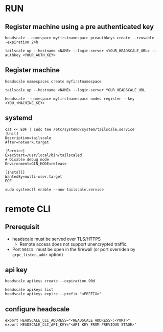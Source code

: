 # RUN
## Register machine using a pre authenticated key
```
headscale --namespace myfirstnamespace preauthkeys create --reusable --expiration 24h
```
```
tailscale up --hostname <NAME> --login-server <YOUR_HEADSCALE_URL> --authkey <YOUR_AUTH_KEY>
```

## Register machine
```
headscale namespaces create myfirstnamespace
```
```
tailscale up --hostname <NAME> --login-server YOUR_HEADSCALE_URL
```
```
headscale --namespace myfirstnamespace nodes register --key <YOU_+MACHINE_KEY>
```

## systemd

```
cat << EOF | sudo tee /etc/systemd/system/tailscale.service
[Unit]
Description=tailscale
After=network.target

[Service]
ExecStart=/usr/local/bin/tailscaled
# Disable debug mode
Environment=GIN_MODE=release

[Install]
WantedBy=multi-user.target
EOF

sudo systemctl enable --now tailscale.service
```

# remote CLI
## Prerequisit
- headscale must be served over TLS/HTTPS
    - Remote access does not support unencrypted traffic.
- Port `50443 ` must be open in the firewall (or port overriden by `grpc_listen_addr` option)
## api key
```
headscale apikeys create --expiration 90d

headscale apikeys list
headscale apikeys expire --prefix "<PREFIX>"
```

## configure headscale
```
export HEADSCALE_CLI_ADDRESS="<HEADSCALE ADDRESS>:<PORT>"
export HEADSCALE_CLI_API_KEY="<API KEY FROM PREVIOUS STAGE>"
```



